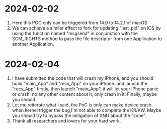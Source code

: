 # 2024-02-02
1. Here this POC only can be triggered from 14.0 to 14.2.1 of macOS
2. We can achieve a similar effect to fork for updating "last_pid" on iOS by using the function named "msgsend" in conjunction with the SCM_RIGHTS method to pass the file descriptor from one Application to another Application.

# 2024-02-04
1. I have submitted the code that will crash my iPhone, and you should build "main_App" and "recv_App" on your iPhone. and launch the "recv_App" firstly, then launch "main_App", it will let your iPhone panic or crash. no any other content about it, only crash in it. Finally, maybe you should 
2. Let me reiterate what I said, the PoC is only can make device crash when kernel trigger the bug,I'm not able to complete the KR/KW. Maybe you should try to bypass the mitigation of XNU about the "zone".
3. Thank all researchers and lovers for your hard work.
